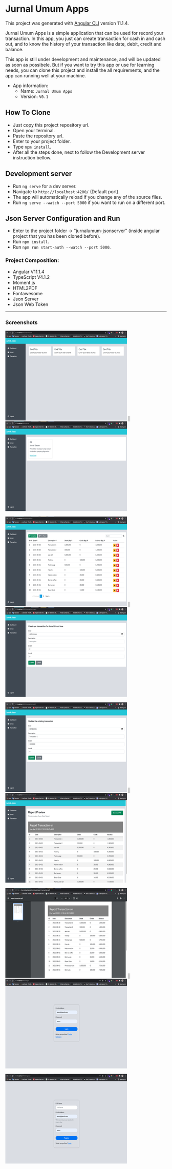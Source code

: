 # Jurnal Umum Apps 

This project was generated with [Angular CLI](https://github.com/angular/angular-cli) version 11.1.4.

Jurnal Umum Apps is a simple application that can be used for record your transaction. In this app, you just can create transaction for cash in and cash out, and to know the history of your transaction like date, debit, credit and balance. 

This app is still under development and maintenance, and will be updated as soon as possibele. But if you want to try this app or use for learning needs, you can clone this project and install the all requirements, and the app can running well at your machine.

 * App information:
    - Name: `Jurnal Umum Apps`
    - Version: `V0.1`

## How To Clone

- Just copy this project repository url.
- Open your terminal.
- Paste the repository url.
- Enter to your project folder.
- Type `npm install`.
- After all the steps done, next to follow the Development server instruction bellow.

## Development server

- Run `ng serve` for a dev server.
- Navigate to `http://localhost:4200/` (Default port).
- The app will automatically reload if you change any of the source files.
- Run `ng serve --watch --port 5000` if you want to run on a different port.

## Json Server Configuration and Run

- Enter to the project folder -> "jurnalumum-jsonserver" (inside angular project that you has been cloned before).
- Run `npm install`.
- Run `npm run start-auth --watch --port 5000`.

### Project Composition:
  - Angular V11.1.4
  - TypeScript V4.1.2
  - Moment js
  - HTML2PDF
  - Fontawesome
  - Json Server
  - Json Web Token

<hr>

### Screenshots

<img src="./src/assets/github_assets/Dashboard.png" width="380" height="280"> | <img src="./src/assets/github_assets/List Jurnal.png" width="380" height="280">

<img src="./src/assets/github_assets/List Transaction.png" width="380" height="280"> | <img src="./src/assets/github_assets/Form Add Transaction.png" width="380" height="280">

<img src="./src/assets/github_assets/Form Edit Transaction.png" width="380" height="280"> | <img src="./src/assets/github_assets/Report Preview.png" width="380" height="280">

<img src="./src/assets/github_assets/Report Pdf.png" width="380" height="280"> | <img src="./src/assets/github_assets/Login Page.png" width="380" height="280">

<img src="./src/assets/github_assets/Register Page.png" width="380" height="280">